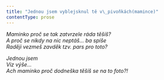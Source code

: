 ```yaml
---
title: "Jednou jsem vyblejsknul tě v\_pivoňkách(mamince)"
contentType: prose
---
```


<section>

_Maminko proč se tak zatvrzele ráda těšíš?  
A proč se nikdy na nic neptáš… ba spíše  
Raději vezmeš zavděk tzv. pars pro toto?_

</section>

<section>

_Jednou jsem  
Viz výše…  
Ach maminko proč dodneška těšíš se na to foto?!_

</section>

